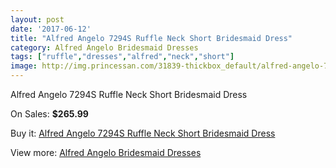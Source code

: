 ```yaml
---
layout: post
date: '2017-06-12'
title: "Alfred Angelo 7294S Ruffle Neck Short Bridesmaid Dress"
category: Alfred Angelo Bridesmaid Dresses
tags: ["ruffle","dresses","alfred","neck","short"]
image: http://img.princessan.com/31839-thickbox_default/alfred-angelo-7294s-ruffle-neck-short-bridesmaid-dress.jpg
---
```

Alfred Angelo 7294S Ruffle Neck Short Bridesmaid Dress

On Sales: **$265.99**
<a href="https://www.princessan.com/en/14502-alfred-angelo-7294s-ruffle-neck-short-bridesmaid-dress.html"><amp-img layout="responsive" width="600" height="600" src="//img.princessan.com/31839-thickbox_default/alfred-angelo-7294s-ruffle-neck-short-bridesmaid-dress.jpg" alt="Alfred Angelo 7294S Ruffle Neck Short Bridesmaid Dress 0" /></a>

Buy it: [Alfred Angelo 7294S Ruffle Neck Short Bridesmaid Dress](https://www.princessan.com/en/14502-alfred-angelo-7294s-ruffle-neck-short-bridesmaid-dress.html "Alfred Angelo 7294S Ruffle Neck Short Bridesmaid Dress")

View more: [Alfred Angelo Bridesmaid Dresses](https://www.princessan.com/en/106- "Alfred Angelo Bridesmaid Dresses")